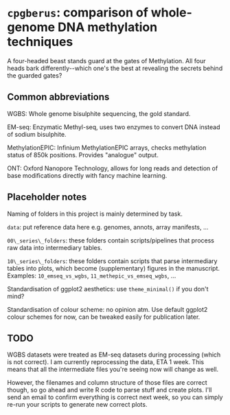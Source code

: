 # `cpgberus`: comparison of whole-genome DNA methylation techniques #

A four-headed beast stands guard at the gates of Methylation. All four heads bark differently--which one's the best at revealing the secrets behind the guarded gates?

## Common abbreviations ##

WGBS: Whole genome bisulphite sequencing, the gold standard.

EM-seq: Enzymatic Methyl-seq, uses two enzymes to convert DNA instead of sodium bisulphite.

MethylationEPIC: Infinium MethylationEPIC arrays, checks methylation status of 850k positions. Provides "analogue" output.

ONT: Oxford Nanopore Technology, allows for long reads and detection of base modifications directly with fancy machine learning.

## Placeholder notes ##

Naming of folders in this project is mainly determined by task.

`data`: put reference data here e.g. genomes, annots, array manifests, ...

`00\_series\_folders`: these folders contain scripts/pipelines that process raw data into intermediary tables.

`10\_series\_folders`: these folders contain scripts that parse intermediary tables into plots, which become (supplementary) figures in the manuscript.\
Examples: `10_emseq_vs_wgbs`, `11_methepic_vs_emseq_wgbs`, ...

Standardisation of ggplot2 aesthetics: use `theme_minimal()` if you don't mind?

Standardisation of colour scheme: no opinion atm. Use default ggplot2 colour schemes for now, can be tweaked easily for publication later.

## TODO ##

WGBS datasets were treated as EM-seq datasets during processing (which is not correct). I am currently reprocessing the data, ETA 1 week. This means that all the intermediate files you're seeing now will change as well.

However, the filenames and column structure of those files are correct though, so go ahead and write R code to parse stuff and create plots. I'll send an email to confirm everything is correct next week, so you can simply re-run your scripts to generate new correct plots.
